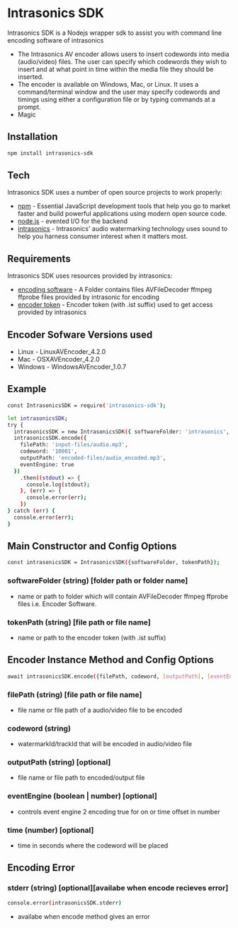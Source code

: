 # Intrasonics SDK

Intrasonics SDK is a Nodejs wrapper sdk to assist you with command line encoding software of intrasonics

  + The Intrasonics AV encoder allows users to insert codewords into media (audio/video) files. The user can specify which codewords they wish to insert and at what point in time within the media file they should be inserted.
  + The encoder is available on Windows, Mac, or Linux. It uses a command/terminal window and the user may specify codewords and timings using either a configuration file or by typing commands at a prompt.
  + Magic

## Installation

``` sh
npm install intrasonics-sdk
```

## Tech

Intrasonics SDK uses a number of open source projects to work properly:

* [npm](https://www.npmjs.com/) - Essential JavaScript development tools that help you go to market faster and build powerful applications using modern open source code.
* [node.js](https://nodejs.org) - evented I/O for the backend
* [intrasonics](https://www.intrasonics.com) - Intrasonics' audio watermarking technology uses sound to help you harness consumer interest when it matters most.

## Requirements

Intrasonics SDK uses resources provided by intrasonics:

* [encoding software](https://portal.intrasonics.com/app/resources) - A Folder contains files AVFileDecoder ffmpeg ffprobe files provided by intrasonic for encoding
* [encoder token](https://portal.intrasonics.com/app/tokens) - Encoder token (with .ist suffix) used to get access provided by intrasonics

## Encoder Sofware Versions used

* Linux - LinuxAVEncoder_4.2.0
* Mac - OSXAVEncoder_4.2.0
* Windows - WindowsAVEncoder_1.0.7

## Example

``` sh
const IntrasonicsSDK = require('intrasonics-sdk');

let intrasonicsSDK;
try {
  intrasonicsSDK = new IntrasonicsSDK({ softwareFolder: 'intrasonics', tokenPath: 'intrasonics/intrasonics-token.ist' });
  intrasonicsSDK.encode({
    filePath: 'input-files/audio.mp3',
    codeword: '10001',
    outputPath: 'encoded-files/audio_encoded.mp3',
    eventEngine: true
  })
    .then((stdout) => {
      console.log(stdout);
    }, (err) => {
      console.error(err);
    })
} catch (err) {
  console.error(err);
}
```

## Main Constructor and Config Options

``` sh
const intrasonicsSDK = IntrasonicsSDK({softwareFolder, tokenPath});
 ```

### softwareFolder (string) [folder path or folder name]

* name or path to folder which will contain AVFileDecoder ffmpeg ffprobe files i.e. Encoder Software.

### tokenPath (string) [file path or file name]

* name or path to the encoder token (with .ist suffix)

## Encoder Instance Method and Config Options

``` sh
await intrasonicsSDK.encode({filePath, codeword, [outputPath], [eventEngine], [time]})
 ```

### filePath (string) [file path or file name]

* file name or file path of a audio/video file to be encoded

### codeword (string)

* watermarkId/trackId that will be encoded in audio/video file

### outputPath (string) [optional]

* file name or file path to encoded/output file

### eventEngine (boolean | number) [optional]

* controls event engine 2 encoding true for on or time offset in number

### time (number) [optional]

* time in seconds where the codeword will be placed

## Encoding Error

### stderr (string) [optional][availabe when encode recieves error]

``` sh
console.error(intrasonicsSDK.stderr)
 ```

 * availabe when encode method gives an error

